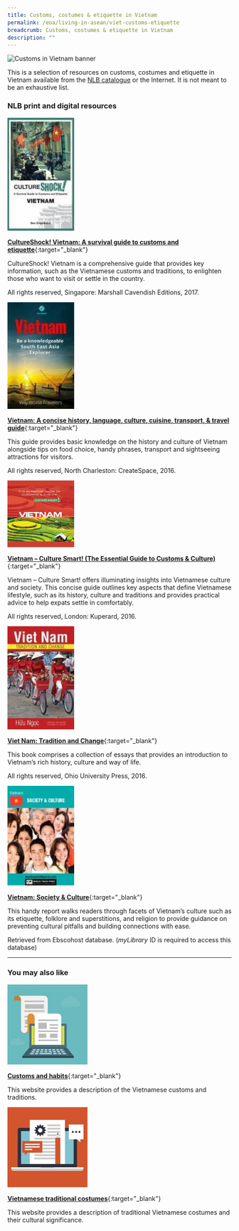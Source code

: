 ```yaml
---
title: Customs, costumes & etiquette in Vietnam
permalink: /eoa/living-in-asean/viet-customs-etiquette
breadcrumb: Customs, costumes & etiquette in Vietnam
description: ""
---
```




<img src="/images/asean-living/Customs-Vietnam.jpg" alt="Customs in Vietnam banner" style="width:800px;" />

This is a selection of resources on customs, costumes and etiquette in Vietnam available from the [NLB catalogue](http://catalogue.nlb.gov.sg/) or the Internet.  It is not meant to be an exhaustive list.

### **NLB print and digital resources**

<img src="/images/book-covers/CultureShock-Vietnam-A-survival-guide-to-customs-and-etiquette.jpg" style="width:150px;" />

[**CultureShock! Vietnam: A survival guide to customs and etiquette**](http://eservice.nlb.gov.sg/item_holding.aspx?bid=202793910){:target="_blank"}

CultureShock! Vietnam is a comprehensive guide that provides key information, such as the Vietnamese customs and traditions, to enlighten those who want to visit or settle in the country.

All rights reserved, Singapore: Marshall Cavendish Editions, 2017.

<img src="/images/book-covers/Vietnam-A-concise-history-language-culture-cuisine-transport-travel-guide.jpg" style="width:150px;" />

[**Vietnam: A concise history, language, culture, cuisine, transport, & travel guide**](http://eservice.nlb.gov.sg/item_holding.aspx?bid=202889701){:target="_blank"}

This guide provides basic knowledge on the history and culture of Vietnam alongside tips on food choice, handy phrases, transport and sightseeing attractions for visitors.

All rights reserved, North Charleston: CreateSpace, 2016.

<img src="/images/book-covers/Vietnam-Culture-Smart.png" style="width:150px;" />

[**Vietnam – Culture Smart! (The Essential Guide to Customs & Culture)**](http://eservice.nlb.gov.sg/item_holding.aspx?bid=202393374){:target="_blank"}

Vietnam – Culture Smart! offers illuminating insights into Vietnamese culture and society. This concise guide outlines key aspects that define Vietnamese lifestyle, such as its history, culture and traditions and provides practical advice to help expats settle in comfortably.

All rights reserved, London: Kuperard, 2016.

<img src="/images/book-covers/Viet-Nam-Tradition-and-Change.jpg" style="width:150px;" />

[**Viet Nam: Tradition and Change**](http://eservice.nlb.gov.sg/item_holding.aspx?bid=202634924){:target="_blank"}

This book comprises a collection of essays that provides an introduction to Vietnam’s rich history, culture and way of life.

All rights reserved, Ohio University Press, 2016.

<img src="/images/book-covers/Vietnam-Society-Culture.jpg" style="width:150px;" />

[**Vietnam: Society & Culture**](http://eresources.nlb.gov.sg/Main/Browse?startsWith=E){:target="_blank"}

This handy report walks readers through facets of Vietnam’s culture such as its etiquette, folklore and superstitions, and religion to provide guidance on preventing cultural pitfalls and building connections with ease.

Retrieved from Ebscohost database. (*myLibrary* ID is required to access this database)

---

### **You may also like**

<img src="/images/resources/Article 1.jpg" style="width:180px;" />

[**Customs and habits**](http://www.vietnamtourism.com/en/index.php/about/cat/0501){:target="_blank"}

This website provides a description of the Vietnamese customs and traditions.

<img src="/images/resources/Article 4.jpg" style="width:180px;" />

[**Vietnamese traditional costumes**](http://www.vietnamtourism.com/en/index.php/about/items/2258){:target="_blank"}

This website provides a description of traditional Vietnamese costumes and their cultural significance.